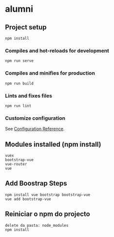 # alumni

## Project setup
```
npm install
```

### Compiles and hot-reloads for development
```
npm run serve
```

### Compiles and minifies for production
```
npm run build
```

### Lints and fixes files
```
npm run lint
```

### Customize configuration
See [Configuration Reference](https://cli.vuejs.org/config/).


## Modules installed (npm install)
```
vuex
bootstrap-vue
vue-router
vue
```

## Add Boostrap Steps
```
npm install vue bootstrap bootstrap-vue
vue add bootstrap-vue
```

## Reiniciar o npm do projecto
```
delete da pasta: node_modules
npm install
```
